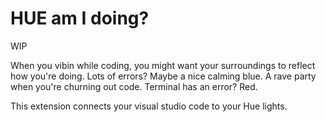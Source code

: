 # HUE am I doing?

WIP

When you vibin while coding, you might want your surroundings to reflect how you're doing.
Lots of errors? Maybe a nice calming blue. A rave party when you're churning out code. Terminal has an error? Red.

This extension connects your visual studio code to your Hue lights.
